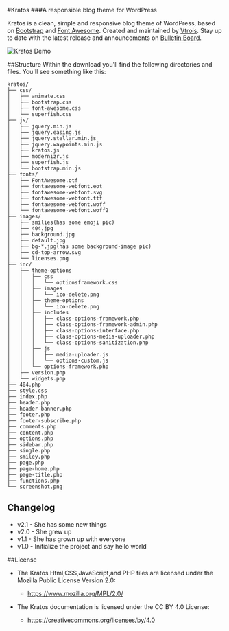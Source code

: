 #Kratos
###A responsible blog theme for WordPress

Kratos is a clean, simple and responsive blog theme of WordPress, based on [Bootstrap](https://github.com/twbs/bootstrap) and [Font Awesome](https://github.com/FortAwesome/Font-Awesome). Created and maintained by [Vtrois](https://www.vtrois.com).
 Stay up to date with the latest release and announcements on [Bulletin Board](https://www.vtrois.com/projects/theme-kratos.html).

![Kratos Demo](https://camo.githubusercontent.com/3065e07f82e6005ae97b63a31ba2e8458a1ca7d9/687474703a2f2f69342e6275696d672e636f6d2f613166393937633231393537643365612e706e67)

##Structure
Within the download you'll find the following directories and files. You'll see something like this:

```
kratos/
├── css/
│   ├── animate.css
│   ├── bootstrap.css
│   ├── font-awesome.css
│   └── superfish.css
├── js/
│   ├── jquery.min.js
│   ├── jquery.easing.js
│   ├── jquery.stellar.min.js
│   ├── jquery.waypoints.min.js
│   ├── kratos.js
│   ├── modernizr.js
│   ├── superfish.js
│   └── bootstrap.min.js
├── fonts/
│   ├── FontAwesome.otf
│   ├── fontawesome-webfont.eot
│   ├── fontawesome-webfont.svg
│   ├── fontawesome-webfont.ttf
│   ├── fontawesome-webfont.woff
│   └── fontawesome-webfont.woff2
├── images/
│   ├── smilies(has some emoji pic)
│   ├── 404.jpg
│   ├── background.jpg
│   ├── default.jpg
│   ├── bg-*.jpg(has some background-image pic)
│   ├── cd-top-arrow.svg
│   └── licenses.png
├── inc/
│   ├── theme-options
│   │   ├── css
│   │   │   └── optionsframework.css
│   │   ├── images
│   │   │   └── ico-delete.png
│   │   ├── theme-options
│   │   │   └── ico-delete.png
│   │   ├── includes
│   │   │   ├── class-options-framework.php
│   │   │   ├── class-options-framework-admin.php
│   │   │   ├── class-options-interface.php
│   │   │   ├── class-options-media-uploader.php
│   │   │   └── class-options-sanitization.php
│   │   ├── js
│   │   │   ├── media-uploader.js
│   │   │   └── options-custom.js
│   │   └── options-framework.php
│   ├── version.php
│   └── widgets.php
├── 404.php
├── style.css
├── index.php
├── header.php
├── header-banner.php
├── footer.php
├── footer-subscribe.php
├── comments.php
├── content.php
├── options.php
├── sidebar.php
├── single.php
├── smiley.php
├── page.php
├── page-home.php
├── page-title.php
├── functions.php
└── screenshot.png
```

## Changelog

- v2.1 - She has some new things
- v2.0 - She grew up
- v1.1 - She has grown up with everyone
- v1.0 - Initialize the project and say hello world

##License
- The Kratos Html,CSS,JavaScript,and PHP files are licensed under the Mozilla Public License Version 2.0:
  - https://www.mozilla.org/MPL/2.0/

- The Kratos documentation is licensed under the CC BY 4.0 License:
  - https://creativecommons.org/licenses/by/4.0

